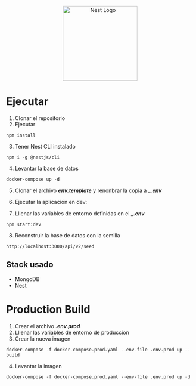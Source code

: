 <p align="center">
  <a href="http://nestjs.com/" target="blank"><img src="https://nestjs.com/img/logo-small.svg" width="200" alt="Nest Logo" /></a>
</p>

# Ejecutar

1. Clonar el repositorio
2. Ejecutar

```
npm install
```

3. Tener Nest CLI instalado

```
npm i -g @nestjs/cli
```

4. Levantar la base de datos

```
docker-compose up -d
```

5. Clonar el archivo **_env.template_** y renonbrar la copia a \_**_.env_**

6. Ejecutar la aplicación en dev:

7. Lllenar las variables de entorno definidas en el \_**_.env_**

```
npm start:dev
```

8. Reconstruir la base de datos con la semilla

```
http://localhost:3000/api/v2/seed
```

## Stack usado

- MongoDB
- Nest

# Production Build

1. Crear el archivo **_.env.prod_**
2. Lllenar las variables de entorno de produccion
3. Crear la nueva imagen

```
docker-compose -f docker-compose.prod.yaml --env-file .env.prod up --build
```

4. Levantar la imagen

```
docker-compose -f docker-compose.prod.yaml --env-file .env.prod up -d
```
